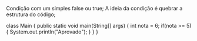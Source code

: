 Condição com um simples false ou true;
A ideia da condição é quebrar a estrutura do código;


class Main {
  public static void main(String[] args) {
    int nota = 6;
    if(nota >= 5) {
      System.out.println("Aprovado");
    }
  }
}